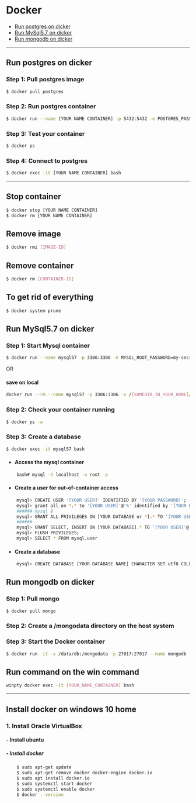 # Docker
* [Run postgres on dicker](https://github.com/peymanME/Tools/blob/master/Docker/README.md#run-postgres-on-dicker)
* [Run MySql5.7 on dicker](https://github.com/peymanME/Tools/blob/master/Docker/README.md#run-mysql57-on-dicker)
* [Run mongodb on dicker](https://github.com/peymanME/Tools/blob/master/Docker/README.md#run-mongodb-on-dicker)
---
## Run postgres on dicker
### Step 1: Pull postgres image
```bash
$ docker pull postgres
```
### Step 2: Run postgres container
```bash
$ docker run --name [YOUR NAME CONTAINER] -p 5432:5432 -e POSTGRES_PASSWORD=[YOUR PASSWORD] -d postgres
```
### Step 3: Test your container
```bash
$ docker ps
```
### Step 4: Connect to postgres
```bash
$ docker exec -it [YOUR NAME CONTAINER] bash
```

---

## Stop container
```bash
$ docker stop [YOUR NAME CONTAINER]
$ docker rm [YOUR NAME CONTAINER]
```
## Remove image
```bash
$ docker rmi [IMAGE-ID]
```
## Remove container
```bash
$ docker rm [CONTAINER-ID]
```

## To get rid of everything
```bash
$ docker system prune
```

## Run MySql5.7 on dicker
### Step 1: Start Mysql container
```bash
$ docker run --name mysql57 -p 3306:3306 -e MYSQL_ROOT_PASSWORD=my-secret-pw -d mysql/mysql-server:5.7
```
OR
#### save on local
```bash
docker run --rm --name mysql57 -p 3306:3306 -v /[SOMEDIR_IN_YOUR_HOME]/mysql:/var/lib/mysql -e MYSQL_ROOT_PASSWORD=my-secret-pw -d mysql/mysql-server:5.7
```
### Step 2: Check your container running
```bash
$ docker ps -a
```
### Step 3: Create a database
```bash
$ docker exec -it mysql57 bash
```
- #### Access the mysql container
```bash
    bash# mysql -h localhost -u root -p
``` 
- #### Create a user for out-of-container access
```bash
    mysql> CREATE USER '[YOUR USER]' IDENTIFIED BY '[YOUR PASSWORD]';
    mysql> grant all on *.* to '[YOUR USER]'@'%' identified by '[YOUR PASSWORD]';
    ###### mysql 8
    mysql> GRANT ALL PRIVILEGES ON [YOUR DATABASE or *].* TO '[YOUR USER]'@'localhost';
    ######
    mysql> GRANT SELECT, INSERT ON [YOUR DATABASE].* TO '[YOUR USER]'@'[YOUR IP]';
    mysql> FLUSH PRIVILEGES;
    mysql> SELECT * FROM mysql.user
```
- #### Create a database
```bash
    mysql> CREATE DATABASE [YOUR DATABASE NAME] CHARACTER SET utf8 COLLATE utf8_general_ci;
```
## Run mongodb on dicker
### Step 1: Pull mongo
```bash
$ docker pull mongo
```
### Step 2: Create a /mongodata directory on the host system
### Step 3: Start the Docker container
```bash
$ docker run -it -v /data/db:/mongodata -p 27017:27017 --name mongodb -d mongo
```

## Run command on the win command 
```bash
winpty docker exec -it [YOUR_NAME_CONTAINER] bash
```

----


## Install docker on windows 10 home 

### 1. Install Oracle VirtualBox 
#### - Install ubuntu
##### - Install docker
``` bash
    $ sudo apt-get update
    $ sudo apt-get remove docker docker-engine docker.io
    $ sudo apt install docker.io
    $ sudo systemctl start docker
    $ sudo systemctl enable docker
    $ docker --version
``` 
